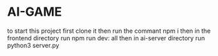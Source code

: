 # AI-GAME
to start this project first clone it 
then run the commant npm i
then in the frontend directory run npm run dev: all
then in ai-server directory run python3 server.py
